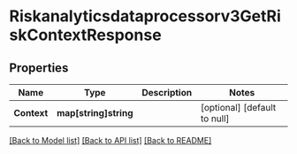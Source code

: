 # Riskanalyticsdataprocessorv3GetRiskContextResponse

## Properties
Name | Type | Description | Notes
------------ | ------------- | ------------- | -------------
**Context** | **map[string]string** |  | [optional] [default to null]

[[Back to Model list]](../README.md#documentation-for-models) [[Back to API list]](../README.md#documentation-for-api-endpoints) [[Back to README]](../README.md)

